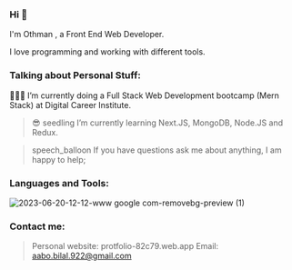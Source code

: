 ### Hi 👋
I'm Othman , a Front End Web Developer.

I love programming and working with different tools.



### Talking about Personal Stuff:

👨🏽‍💻 I’m currently doing a Full Stack Web Development bootcamp (Mern Stack) at Digital Career Institute.

> :sunglasses: seedling I’m currently learning Next.JS, MongoDB, Node.JS and Redux.

> speech_balloon If you have questions ask me about anything, I am happy to help;


### Languages and Tools:

![2023-06-20-12-12-www google com-removebg-preview (1)](https://github.com/othman922/othman922/assets/104653892/ab08e2d1-ba6a-4af8-bd0a-4fc3448bbec6)


### Contact me:
> Personal website: protfolio-82c79.web.app
> Email: aabo.bilal.922@gmail.com


